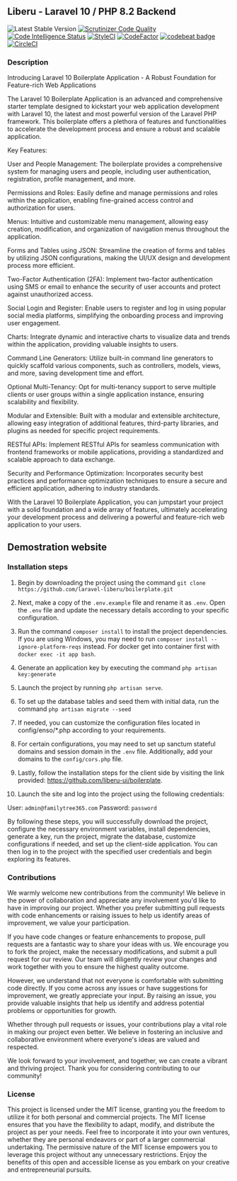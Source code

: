 ## Liberu - Laravel 10 / PHP 8.2 Backend
 ![Latest Stable Version](https://img.shields.io/github/release/laravel-liberu/boilerplate.svg) 
[![Scrutinizer Code Quality](https://scrutinizer-ci.com/g/laravel-liberu/genealogy/badges/quality-score.png?b=master)](https://scrutinizer-ci.com/g/laravel-liberu/genealogy/?branch=master)
[![Code Intelligence Status](https://scrutinizer-ci.com/g/laravel-liberu/genealogy/badges/code-intelligence.svg?b=master)](https://scrutinizer-ci.com/code-intelligence)
[![StyleCI](https://github.styleci.io/repos/135390590/shield?branch=master)](https://github.styleci.io/repos/135390590)
[![CodeFactor](https://www.codefactor.io/repository/github/familytree365/genealogy/badge/master)](https://www.codefactor.io/repository/github/familytree365/genealogy/overview/master)
[![codebeat badge](https://codebeat.co/badges/911f9e33-212a-4dfa-a860-751cdbbacff7)](https://codebeat.co/projects/github-com-modulargenealogy-genealogy-master)
[![CircleCI](https://circleci.com/gh/laravel-liberu/boilerplate.svg?style=svg)](https://circleci.com/gh/laravel-liberu/boilerplate)

<!--/h-->
### Description
Introducing Laravel 10 Boilerplate Application - A Robust Foundation for Feature-rich Web Applications

The Laravel 10 Boilerplate Application is an advanced and comprehensive starter template designed to kickstart your web application development with Laravel 10, the latest and most powerful version of the Laravel PHP framework. This boilerplate offers a plethora of features and functionalities to accelerate the development process and ensure a robust and scalable application.

Key Features:

User and People Management:
The boilerplate provides a comprehensive system for managing users and people, including user authentication, registration, profile management, and more.

Permissions and Roles:
Easily define and manage permissions and roles within the application, enabling fine-grained access control and authorization for users.

Menus:
Intuitive and customizable menu management, allowing easy creation, modification, and organization of navigation menus throughout the application.

Forms and Tables using JSON:
Streamline the creation of forms and tables by utilizing JSON configurations, making the UI/UX design and development process more efficient.

Two-Factor Authentication (2FA):
Implement two-factor authentication using SMS or email to enhance the security of user accounts and protect against unauthorized access.

Social Login and Register:
Enable users to register and log in using popular social media platforms, simplifying the onboarding process and improving user engagement.

Charts:
Integrate dynamic and interactive charts to visualize data and trends within the application, providing valuable insights to users.

Command Line Generators:
Utilize built-in command line generators to quickly scaffold various components, such as controllers, models, views, and more, saving development time and effort.

Optional Multi-Tenancy:
Opt for multi-tenancy support to serve multiple clients or user groups within a single application instance, ensuring scalability and flexibility.

Modular and Extensible:
Built with a modular and extensible architecture, allowing easy integration of additional features, third-party libraries, and plugins as needed for specific project requirements.

RESTful APIs:
Implement RESTful APIs for seamless communication with frontend frameworks or mobile applications, providing a standardized and scalable approach to data exchange.

Security and Performance Optimization:
Incorporates security best practices and performance optimization techniques to ensure a secure and efficient application, adhering to industry standards.

With the Laravel 10 Boilerplate Application, you can jumpstart your project with a solid foundation and a wide array of features, ultimately accelerating your development process and delivering a powerful and feature-rich web application to your users.
<!--/h-->

## Demostration website
<!--/h-->

### Installation steps

1. Begin by downloading the project using the command `git clone https://github.com/laravel-liberu/boilerplate.git`

2. Next, make a copy of the `.env.example` file and rename it as `.env`. Open the `.env` file and update the necessary details according to your specific configuration.

3. Run the command `composer install` to install the project dependencies. If you are using Windows, you may need to run `composer install --ignore-platform-reqs` instead. For docker get into container first with `docker exec -it app bash`.

4. Generate an application key by executing the command `php artisan key:generate`

5. Launch the project by running `php artisan serve`.

6. To set up the database tables and seed them with initial data, run the command `php artisan migrate --seed`

7. If needed, you can customize the configuration files located in config/enso/*.php according to your requirements.

8. For certain configurations, you may need to set up sanctum stateful domains and session domain in the `.env` file. Additionally, add your domains to the `config/cors.php` file.

9. Lastly, follow the installation steps for the client side by visiting the link provided: https://github.com/liberu-ui/boilerplate.

10. Launch the site and log into the project using the following credentials:

User: `admin@familytree365.com`
Password: `password`


By following these steps, you will successfully download the project, configure the necessary environment variables, install dependencies, generate a key, run the project, migrate the database, customize configurations if needed, and set up the client-side application. You can then log in to the project with the specified user credentials and begin exploring its features.

<!--/h-->

### Contributions

We warmly welcome new contributions from the community! We believe in the power of collaboration and appreciate any involvement you'd like to have in improving our project. Whether you prefer submitting pull requests with code enhancements or raising issues to help us identify areas of improvement, we value your participation.

If you have code changes or feature enhancements to propose, pull requests are a fantastic way to share your ideas with us. We encourage you to fork the project, make the necessary modifications, and submit a pull request for our review. Our team will diligently review your changes and work together with you to ensure the highest quality outcome.

However, we understand that not everyone is comfortable with submitting code directly. If you come across any issues or have suggestions for improvement, we greatly appreciate your input. By raising an issue, you provide valuable insights that help us identify and address potential problems or opportunities for growth.

Whether through pull requests or issues, your contributions play a vital role in making our project even better. We believe in fostering an inclusive and collaborative environment where everyone's ideas are valued and respected.

We look forward to your involvement, and together, we can create a vibrant and thriving project. Thank you for considering contributing to our community!
<!--/h-->
### License

This project is licensed under the MIT license, granting you the freedom to utilize it for both personal and commercial projects. The MIT license ensures that you have the flexibility to adapt, modify, and distribute the project as per your needs. Feel free to incorporate it into your own ventures, whether they are personal endeavors or part of a larger commercial undertaking. The permissive nature of the MIT license empowers you to leverage this project without any unnecessary restrictions. Enjoy the benefits of this open and accessible license as you embark on your creative and entrepreneurial pursuits.
<!--/h-->
